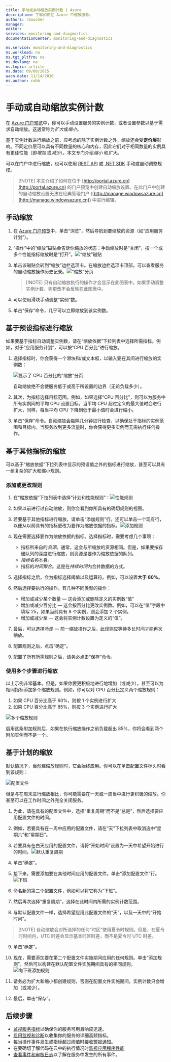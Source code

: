 ```yaml
---
title: 手动或自动缩放实例计数 | Azure
description: 了解如何在 Azure 中缩放服务。
authors: rboucher
manager: 
editor: 
services: monitoring-and-diagnostics
documentationCenter: monitoring-and-diagnostics

ms.service: monitoring-and-diagnostics
ms.workload: na
ms.tgt_pltfrm: na
ms.devlang: na
ms.topic: article
ms.date: 09/08/2015
wacn.date: 11/14/2016
ms.author: robb
---
```


# 手动或自动缩放实例计数

在 [Azure 门户预览](https://portal.azure.cn/)中，你可以手动设置服务的实例计数，或者设置参数以基于需求自动缩放。这通常称为*扩大*或*缩小*。

基于实例计数进行缩放之前，应考虑的除了实例计数之外，缩放还会受**定价层**影响。不同定价层可以具有不同数量的核心和内存，因此它们对于相同数量的实例具有更佳性能（即*增加* 或*减少*）。本文专门介绍*缩小* 和*扩大*。

可以在门户中进行缩放，也可以使用 [REST API](https://msdn.microsoft.com/zh-cn/library/azure/dn931953.aspx) 或 [.NET SDK](https://www.nuget.org/packages/Microsoft.Azure.Insights/) 手动或自动调整规模。

> [!NOTE] 本文介绍了如何在位于 [http://portal.azure.cn](http://portal.azure.cn) 的门户预览中创建自动缩放设置。在此门户中创建的自动缩放设置无法在经典管理门户 ([http://manage.windowsazure.cn](http://manage.windowsazure.cn)) 中进行编辑。

## 手动缩放

1. 在 [Azure 门户预览](https://portal.azure.cn/)中，单击“浏览”，然后导航到要缩放的资源（如“应用服务计划”）。

2. “操作”中的“缩放”磁贴会告诉你缩放的状态：手动缩放时是“关闭”，按一个或多个性能指标缩放时是“打开”。![“缩放”磁贴](./media/insights-how-to-scale/Insights_UsageLens.png)

3. 单击该磁贴会转到“缩放”边栏选项卡。在缩放边栏选项卡顶部，可以查看服务的自动缩放操作历史记录。![“缩放”分页](./media/insights-how-to-scale/Insights_ScaleBladeDayZero.png)
    
    >[!NOTE] 只有自动缩放执行的操作才会显示在此图表中。如果手动调整实例计数，则更改不会反映在此图表中。

4. 可以使用滑块手动调整“实例”数。
5. 单击“保存”命令，几乎可以立即缩放到该实例数。

## 基于预设指标进行缩放

如果要基于指标自动调整实例数，请在“缩放依据”下拉列表中选择所需指标。例如，对于“应用服务计划”，可以按“CPU 百分比”进行缩放。

1. 选择指标时，你会获得一个滑块和/或文本框，以输入要在其间进行缩放的实例数：

    ![显示了 CPU 百分比的“缩放”分页](./media/insights-how-to-scale/Insights_ScaleBladeCPU.png)  

    自动缩放绝不会使服务低于或高于所设置的边界（无论负载多少）。

2. 其次，为指标选择目标范围。例如，如果选择“CPU 百分比”，则可以为服务中所有实例间的平均 CPU 设置目标。当平均 CPU 超过定义的最大值时会进行扩大，同样，每当平均 CPU 下降到低于最小值时会进行缩小。

3. 单击“保存”命令。自动缩放会每隔几分钟进行检查，以确保处于指标的实例范围和目标内。当服务收到更多流量时，你会获得更多实例而无需执行任何操作。

## 基于其他指标的缩放

可以基于“缩放依据”下拉列表中显示的预设值之外的指标进行缩放，甚至可以具有一组复杂的扩大和缩小规则。

### 添加或更改规则

1. 在“缩放依据”下拉列表中选择“计划和性能规则”：![性能规则](./media/insights-how-to-scale/Insights_PerformanceRules.png)

2. 如果以前进行过自动缩放，则你会看到你所具有的确切规则的视图。

3. 若要基于其他指标进行缩放，请单击“添加规则”行。还可以单击一个现有行，以便从以前具有的指标更改为要作为缩放依据的指标。![添加规则](./media/insights-how-to-scale/Insights_AddRule.png)

4. 现在需要选择要作为缩放依据的指标。选择指标时，需要考虑几个事项：
    * 指标所来自的*资源*。通常，这会与所缩放的资源相同。但是，如果要按存储队列的深度进行缩放，则资源是要作为缩放依据的队列。
    * *指标名称*本身。
    * 指标的*时间聚合*。这是在*持续时间*内合并数据的方式。
    
5. 选择指标之后，会为指标选择阈值以及运算符。例如，可以设置**大于** **80%**。

6. 然后选择要执行的操作。有几种不同类型的操作：
    * 增加或减少某个数量 — 这会添加或删除定义的实例数“值”
    * 增加或减少百分比 — 这会按百分比更改实例数。例如，可以在“值”字段中填写 25，如果当前具有 8 个实例，则会添加 2 个实例。
    * 增加或减少至 — 这会将实例计数设置为定义的“值”。

7. 最后，可以选择冷却 — 前一缩放操作之后，此规则应等待多长时间才能再次缩放。
    
8. 配置规则之后，点击“确定”。

9. 配置了所有所需规则之后，请务必点击“保存”命令。

### 使用多个步骤进行缩放

以上示例非常基本。但是，如果你要更积极地进行地增加（或减少），甚至可以为相同指标添加多个缩放规则。例如，你可以对 CPU 百分比定义两个缩放规则：

1. 如果 CPU 百分比高于 60%，则按 1 个实例进行扩大
2. 如果 CPU 百分比高于 85%，则按 3 个实例进行扩大

![多个缩放规则](./media/insights-how-to-scale/Insights_MultipleScaleRules.png)  

启用这条附加规则后，如果在执行缩放操作之前负载超出 85%，你将会看到两个附加实例而不是一个。

## 基于计划的缩放

默认情况下，当创建缩放规则时，它会始终应用。你可以在单击配置文件标头时看到该规则：

![配置文件](./media/insights-how-to-scale/Insights_Profile.png)  

但是与在周末进行缩放相比，你可能需要在一天或一周当中进行更积极的缩放。你甚至可以在工作时间之外完全关闭服务。

1. 为此，请在具有的配置文件中，选择“重复周期”而不是“总是”，然后选择要应用配置文件的时间。

2. 例如，若要具有在一周中应用的配置文件，请在“天”下拉列表中取消选中“星期六”和“星期日”。

3. 若要具有在白天应用的配置文件，请将“开始时间”设置为一天中希望开始进行的时间。![默认重复周期](./media/insights-how-to-scale/Insights_ProfileRecurrence.png)

4. 单击“确定”。

5. 接下来，需要添加要在其他时间应用的配置文件。单击“添加配置文件”行。![下班](./media/insights-how-to-scale/Insights_ProfileOffWork.png)

6. 命名新的第二个配置文件，例如可以将它称为“下班”。

7. 然后再次选择“重复周期”，选择在此时间内所需的实例计数范围。

8. 与默认配置文件一样，选择希望应用此配置文件的“天”，以及一天中的“开始时间”。

>[!NOTE] 自动缩放会对所选择的任何“时区”使用夏令时规则。但是，在夏令时时间内，UTC 时差会显示基本时区时差，而不是夏令时 UTC 时差。

9. 单击“确定”。

10. 现在，需要添加要在第二个配置文件实施期间应用的任何规则。单击“添加规则”，然后可以构建在默认配置文件实施期间具有的相同规则。![向下班添加规则](./media/insights-how-to-scale/Insights_RuleOffWork.png)

11. 请务必为扩大和缩小都创建规则，否则在配置文件实施期间，实例计数只会增加（或减少）。

12. 最后，单击“保存”。

## 后续步骤

* [监视服务指标](./insights-how-to-customize-monitoring.md)以确保你的服务可用且响应迅速。
* [启用监视和诊断](./insights-how-to-use-diagnostics.md)以收集你的服务的详细高频指标。
* 每当操作事件发生或指标超过阈值时[接收警报通知](./insights-receive-alert-notifications.md)。
* 在要确切了解代码在云中的执行情况时[监视应用程序性能](./insights-perf-analytics.md)
* [查看事件和审核日志](./insights-debugging-with-events.md)以了解在服务中发生的所有事件。

<!---HONumber=Mooncake_1107_2016-->
